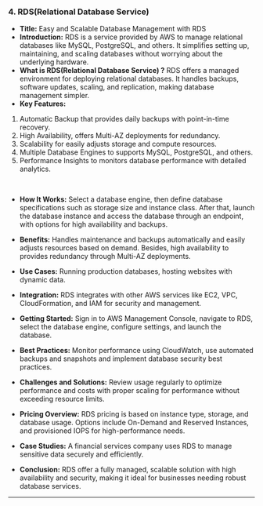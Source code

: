 ### 4. RDS(Relational Database Service)

* **Title:** Easy and Scalable Database Management with RDS
&nbsp;
* **Introduction:**
RDS is a service provided by AWS to manage relational databases like MySQL, PostgreSQL, and others. It simplifies setting up, maintaining, and scaling databases without worrying about the underlying hardware.
&nbsp;
* **What is RDS(Relational Database Service) ?**
RDS offers a managed environment for deploying relational databases. It handles backups, software updates, scaling, and replication, making database management simpler.
&nbsp;
* **Key Features:**
1. Automatic Backup that provides daily backups with point-in-time recovery.
2. High Availability, offers Multi-AZ deployments for redundancy.
3. Scalability for easily adjusts storage and compute resources.
4. Multiple Database Engines to supports MySQL, PostgreSQL, and others.
5. Performance Insights to monitors database performance with detailed analytics.

&nbsp;
* **How It Works:**
Select a database engine, then define database specifications such as storage size and instance class. After that, launch the database instance and access the database through an endpoint, with options for high availability and backups.
&nbsp;
* **Benefits:**
Handles maintenance and backups automatically and easily adjusts resources based on demand. Besides, high availability to provides redundancy through Multi-AZ deployments.
&nbsp;
* **Use Cases:**
Running production databases, hosting websites with dynamic data.
&nbsp;

* **Integration:**
RDS integrates with other AWS services like EC2, VPC, CloudFormation, and IAM for security and management.
&nbsp;
* **Getting Started:**
Sign in to AWS Management Console, navigate to RDS, select the database engine, configure settings, and launch the database.
&nbsp;
* **Best Practices:**
Monitor performance using CloudWatch, use automated backups and snapshots and implement database security best practices.
&nbsp;
* **Challenges and Solutions:**
Review usage regularly to optimize performance and costs with proper scaling for performance without exceeding resource limits.
&nbsp;
* **Pricing Overview:**
RDS pricing is based on instance type, storage, and database usage. Options include On-Demand and Reserved Instances, and provisioned IOPS for high-performance needs.
&nbsp;
* **Case Studies:**
A financial services company uses RDS to manage sensitive data securely and efficiently.
&nbsp;
* **Conclusion:**
RDS offer a fully managed, scalable solution with high availability and security, making it ideal for businesses needing robust database services.
****